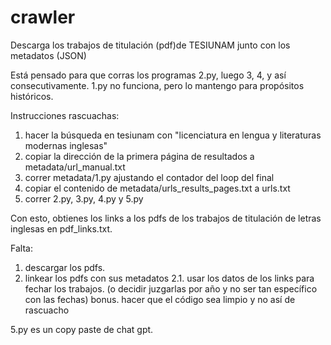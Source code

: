 # crawler
Descarga los trabajos de titulación (pdf)de TESIUNAM junto con los metadatos (JSON)

Está pensado para que corras los programas 2.py, luego 3, 4, y así consecutivamente. 1.py no funciona,
pero lo mantengo para propósitos históricos.

Instrucciones rascuachas:
1. hacer la búsqueda en tesiunam con "licenciatura en lengua y literaturas modernas inglesas"
2. copiar la dirección de la primera página de resultados a metadata/url_manual.txt
3. correr metadata/1.py ajustando el contador del loop del final
4. copiar el contenido de metadata/urls_results_pages.txt a urls.txt
5. correr 2.py, 3.py, 4.py y 5.py

Con esto, obtienes los links a los pdfs de los trabajos de titulación de letras inglesas en pdf_links.txt.

Falta:
1. descargar los pdfs.
2. linkear los pdfs con sus metadatos
    2.1. usar los datos de los links para fechar los trabajos. (o decidir juzgarlas por año y no ser tan específico con las fechas)
bonus. hacer que el código sea limpio y no así de rascuacho

5.py es un copy paste de chat gpt.

